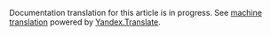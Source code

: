 Documentation translation for this article is in progress.
See
[machine translation](https://z5h64q92x9.net/proxy_u/ru-en.en/http/hhru.github.io/api/rendered-docs/docs/me.md) powered by
[Yandex.Translate](https://translate.yandex.com/translate).
